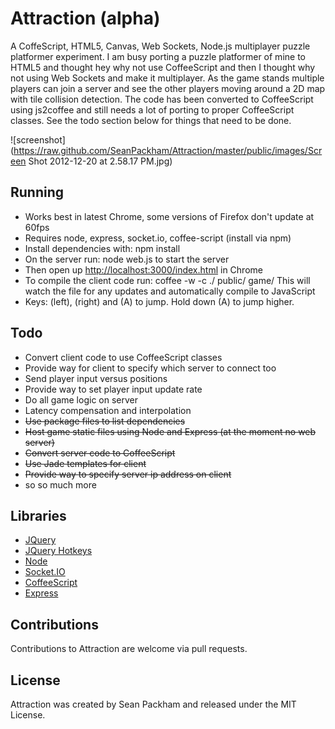 Attraction (alpha)
=====

A CoffeScript, HTML5, Canvas, Web Sockets, Node.js multiplayer puzzle platformer experiment. I am busy porting a puzzle platformer of mine to HTML5 and thought hey why not use CoffeeScript and then I thought why not using Web Sockets and make it multiplayer. As the game stands multiple players can join a server and see the other players moving around a 2D map with tile collision detection. The code has been converted to CoffeeScript using js2coffee and still needs a lot of porting to proper CoffeeScript classes. See the todo section below for things that need to be done.

![screenshot](https://raw.github.com/SeanPackham/Attraction/master/public/images/Screen Shot 2012-12-20 at 2.58.17 PM.jpg)

Running
-----

- Works best in latest Chrome, some versions of Firefox don't update at 60fps
- Requires node, express, socket.io, coffee-script (install via npm)
- Install dependencies with: npm install
- On the server run: node web.js to start the server
- Then open up [http://localhost:3000/index.html](http://localhost:3000/index.html) in Chrome
- To compile the client code run: coffee -w -c ./ public/ game/ This will watch the file for any updates and automatically compile to JavaScript
- Keys: (left), (right) and (A) to jump. Hold down (A) to jump higher. 

Todo
-----

- Convert client code to use CoffeeScript classes
- Provide way for client to specify which server to connect too
- Send player input versus positions
- Provide way to set player input update rate
- Do all game logic on server
- Latency compensation and interpolation
- ~~Use package files to list dependencies~~
- ~~Host game static files using Node and Express (at the moment no web server)~~
- ~~Convert server code to CoffeeScript~~
- ~~Use Jade templates for client~~
- ~~Provide way to specify server ip address on client~~
- so so much more

Libraries
-----

- [JQuery](https://github.com/jquery/jquery)
- [JQuery Hotkeys](https://github.com/tzuryby/jquery.hotkeys)
- [Node](https://github.com/joyent/node)
- [Socket.IO](https://github.com/LearnBoost/socket.io)
- [CoffeeScript](https://github.com/jashkenas/coffee-script)
- [Express](https://github.com/visionmedia/express)

Contributions
-----

Contributions to Attraction are welcome via pull requests.

License
-----

Attraction was created by Sean Packham and released under the MIT License.
